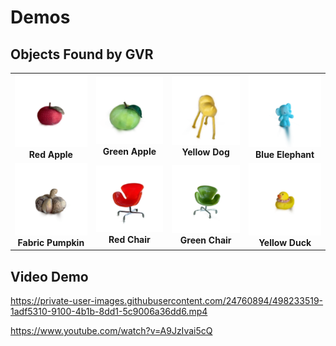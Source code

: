 # Demos

## Objects Found by GVR
<table>
    <tr>
        <td align="center">
            <img src="gallery/red_apple.gif" width="160"/><br/>
            <b>Red Apple</b>
        </td>
        <td align="center">
            <img src="gallery/green_apple.gif" width="160"/><br/>
            <b>Green Apple</b>
        </td>
        <td align="center">
            <img src="gallery/yellow_dog.gif" width="160"/><br/>
            <b>Yellow Dog</b>
        </td>
        <td align="center">
            <img src="gallery/blue_elephant.gif" width="160"/><br/>
            <b>Blue Elephant</b>
        </td>
    </tr>
    <tr>
        <td align="center">
            <img src="gallery/garlic.gif" width="160"/><br/>
            <b>Fabric Pumpkin</b>
        </td>
        <td align="center">
            <img src="gallery/red_chair.gif" width="160"/><br/>
            <b>Red Chair</b>
        </td>
        <td align="center">
            <img src="gallery/green_chair.gif" width="160"/><br/>
            <b>Green Chair</b>
        </td>
        <td align="center">
            <img src="gallery/yellow_duck.gif" width="160"/><br/>
            <b>Yellow Duck</b>
        </td>
    </tr>
</table>



## Video Demo

https://private-user-images.githubusercontent.com/24760894/498233519-1adf5310-9100-4b1b-8dd1-5c9006a36dd6.mp4

https://www.youtube.com/watch?v=A9JzIvai5cQ

